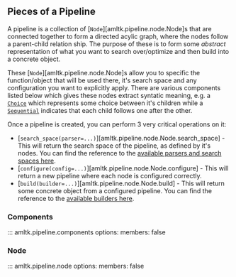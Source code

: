 ## Pieces of a Pipeline
A pipeline is a collection of [`Node`][amltk.pipeline.node.Node]s
that are connected together to form a directed acylic graph, where the nodes
follow a parent-child relation ship. The purpose of these is to form some _abstract_
representation of what you want to search over/optimize and then build into a concrete object.

These [`Node`][amltk.pipeline.node.Node]s allow you to specific the function/object that
will be used there, it's search space and any configuration you want to explicitly apply.
There are various components listed below which gives these nodes extract syntatic meaning,
e.g. a [`Choice`](#choice) which represents some choice between it's children while
a [`Sequential`](#sequential) indicates that each child follows one after the other.

Once a pipeline is created, you can perform 3 very critical operations on it:

* [`search_space(parser=...)`][amltk.pipeline.node.Node.search_space] - This will return the
  search space of the pipeline, as defined by it's nodes. You can find the reference to
  the [available parsers and search spaces here](../pipelines/spaces.md).
* [`configure(config=...)`][amltk.pipeline.node.Node.configure] - This will return a
  new pipeline where each node is configured correctly.
* [`build(builder=...)`][amltk.pipeline.node.Node.build] - This will return some
    concrete object from a configured pipeline. You can find the reference to
    the [available builders here](../pipelines/builders.md).

### Components

::: amltk.pipeline.components
    options:
        members: false

### Node

::: amltk.pipeline.node
    options:
        members: false
